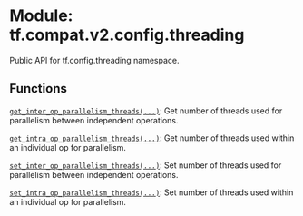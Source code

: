 <div itemscope itemtype="http://developers.google.com/ReferenceObject">
<meta itemprop="name" content="tf.compat.v2.config.threading" />
<meta itemprop="path" content="Stable" />
</div>

# Module: tf.compat.v2.config.threading

Public API for tf.config.threading namespace.

<!-- Placeholder for "Used in" -->


## Functions

[`get_inter_op_parallelism_threads(...)`](../../../../tf/config/threading/get_inter_op_parallelism_threads.md): Get number of threads used for parallelism between independent operations.

[`get_intra_op_parallelism_threads(...)`](../../../../tf/config/threading/get_intra_op_parallelism_threads.md): Get number of threads used within an individual op for parallelism.

[`set_inter_op_parallelism_threads(...)`](../../../../tf/config/threading/set_inter_op_parallelism_threads.md): Set number of threads used for parallelism between independent operations.

[`set_intra_op_parallelism_threads(...)`](../../../../tf/config/threading/set_intra_op_parallelism_threads.md): Set number of threads used within an individual op for parallelism.

